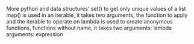 More python and data structures'
set() to get only unique values of a list
map() is used in an iterable, it takes two arguments, the function to apply and the iterable to operate on
lambda is used to create anonymous functions, functions without name, it takes two arguments: lambda arguments: expression

